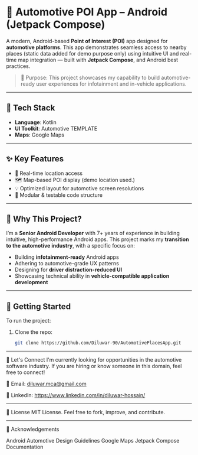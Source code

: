 # 🚗 Automotive POI App – Android (Jetpack Compose)

A modern, Android-based **Point of Interest (POI)** app designed for **automotive platforms**. This app demonstrates seamless access to nearby places (static data added for demo purpose only) using intuitive UI and real-time map integration — built with **Jetpack Compose**, and Android best practices.

> 🧭 Purpose: This project showcases my capability to build automotive-ready user experiences for infotainment and in-vehicle applications.

---

## 🔧 Tech Stack

- **Language**: Kotlin
- **UI Toolkit**: Automotive TEMPLATE
- **Maps**: Google Maps 

---

## ✨ Key Features

- 📍 Real-time location access
- 🗺️ Map-based POI display (demo location used.)
- 💡 Optimized layout for automotive screen resolutions
- 🧪 Modular & testable code structure

---

## 🎯 Why This Project?

I’m a **Senior Android Developer** with 7+ years of experience in building intuitive, high-performance Android apps. This project marks my **transition to the automotive industry**, with a specific focus on:

- Building **infotainment-ready** Android apps
- Adhering to automotive-grade UX patterns
- Designing for **driver distraction-reduced UI**
- Showcasing technical ability in **vehicle-compatible application development**

---

## 🚀 Getting Started

To run the project:

1. Clone the repo:
   ```bash
   git clone https://github.com/Diluwar-90/AutomotivePlacesApp.git

---
🤝 Let's Connect
I'm currently looking for opportunities in the automotive software industry. If you are hiring or know someone in this domain, feel free to connect!

📧 Email: diluwar.mca@gmail.com

🔗 LinkedIn: https://www.linkedin.com/in/diluwar-hossain/

---

📂 License
MIT License. Feel free to fork, improve, and contribute.

---

🙏 Acknowledgements

Android Automotive Design Guidelines
Google Maps
Jetpack Compose Documentation
